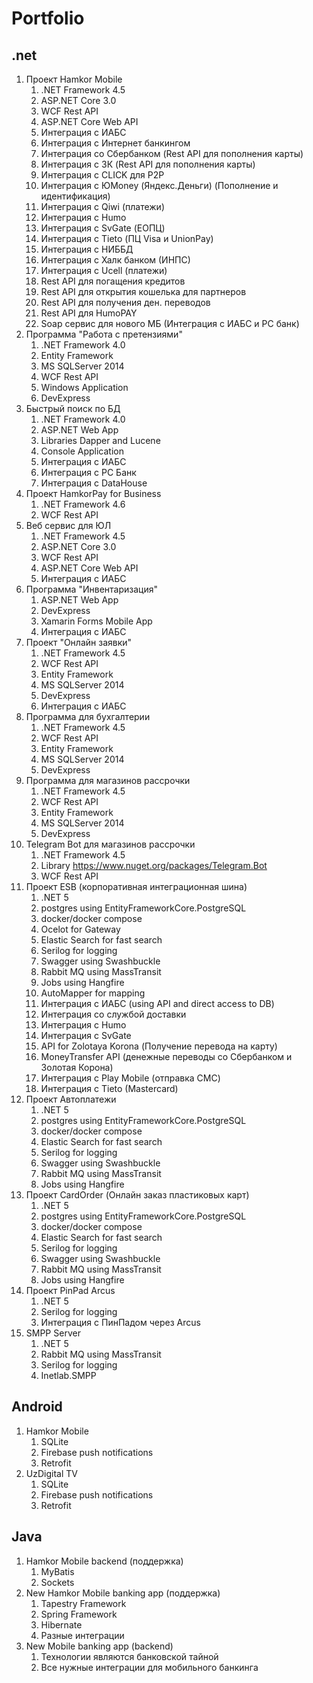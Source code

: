 # Portfolio #
## .net ##
1. Проект Hamkor Mobile
    1. .NET Framework 4.5
    2. ASP.NET Core 3.0
    3. WCF Rest API
    4. ASP.NET Core Web API
    5. Интеграция с ИАБС
    6. Интеграция с Интернет банкингом
    7. Интеграция со Сбербанком (Rest API для пополнения карты)
    8. Интеграция с ЗК (Rest API для пополнения карты)
    9. Интеграция с CLICK для P2P
    10. Интеграция с ЮMoney (Яндекс.Деньги) (Пополнение и идентификация)
    11. Интеграция с Qiwi (платежи)
    12. Интеграция с Humo
    13. Интеграция с SvGate (ЕОПЦ)
    14. Интеграция с Tieto (ПЦ Visa и UnionPay)
    15. Интеграция с НИББД
    16. Интеграция с Халк банком (ИНПС)
    17. Интеграция с Ucell (платежи)
    18. Rest API для погащения кредитов
    19. Rest API для открытия кошелька для партнеров
    20. Rest API для получения ден. переводов
    21. Rest API для HumoPAY
    22. Soap сервис для нового МБ (Интеграция с ИАБС и РС банк)
2. Программа "Работа с претензиями"
    1. .NET Framework 4.0
    2. Entity Framework
    3. MS SQLServer 2014
    4. WCF Rest API
    5. Windows Application
    6. DevExpress
3. Быстрый поиск по БД
    1. .NET Framework 4.0
    2. ASP.NET Web App
    3. Libraries Dapper and Lucene
    4. Console Application
    5. Интеграция с ИАБС
    6. Интеграция с РС Банк
    7. Интеграция с DataHouse
4. Проект HamkorPay for Business
    1. .NET Framework 4.6
    2. WCF Rest API
5. Веб сервис для ЮЛ
    1. .NET Framework 4.5
    2. ASP.NET Core 3.0
    3. WCF Rest API
    4. ASP.NET Core Web API
    5. Интеграция с ИАБС
6. Программа "Инвентаризация"
    1. ASP.NET Web App
    2. DevExpress
    3. Xamarin Forms Mobile App
    4. Интеграция с ИАБС
7. Проект "Онлайн заявки"
    1. .NET Framework 4.5
    2. WCF Rest API
    3. Entity Framework
    4. MS SQLServer 2014
    5. DevExpress
    6. Интеграция с ИАБС
8. Программа для бухгалтерии
    1. .NET Framework 4.5
    2. WCF Rest API
    3. Entity Framework
    4. MS SQLServer 2014
    5. DevExpress
9. Программа для магазинов рассрочки
    1. .NET Framework 4.5
    2. WCF Rest API
    3. Entity Framework
    4. MS SQLServer 2014
    5. DevExpress
10. Telegram Bot для магазинов рассрочки
    1. .NET Framework 4.5
    2. Library https://www.nuget.org/packages/Telegram.Bot
    3. WCF Rest API
11. Проект ESB (корпоративная интеграционная шина)
    1. .NET 5
    2. postgres using EntityFrameworkCore.PostgreSQL 
    3. docker/docker compose
    4. Ocelot for Gateway
    5. Elastic Search for fast search
    6. Serilog for logging
    7. Swagger using Swashbuckle
    8. Rabbit MQ using MassTransit
    9. Jobs using Hangfire
    10. AutoMapper for mapping
    11. Интеграция с ИАБС (using API and direct access to DB)
    12. Интеграция со службой доставки
    13. Интеграция с Humo
    14. Интеграция с SvGate
    15. API for Zolotaya Korona (Получение перевода на карту)
    16. MoneyTransfer API (денежные переводы со Сбербанком и Золотая Корона)
    17. Интеграция с Play Mobile (отправка СМС)
    18. Интеграция с Tieto (Mastercard)
12. Проект Автоплатежи
    1. .NET 5
    2. postgres using EntityFrameworkCore.PostgreSQL 
    3. docker/docker compose
    4. Elastic Search for fast search
    5. Serilog for logging
    6. Swagger using Swashbuckle
    7. Rabbit MQ using MassTransit
    8. Jobs using Hangfire
13. Проект CardOrder (Онлайн заказ пластиковых карт)
    1. .NET 5
    2. postgres using EntityFrameworkCore.PostgreSQL 
    3. docker/docker compose
    4. Elastic Search for fast search
    5. Serilog for logging
    6. Swagger using Swashbuckle
    7. Rabbit MQ using MassTransit
    8. Jobs using Hangfire
14. Проект PinPad Arcus
    1. .NET 5
    2. Serilog for logging
    3. Интеграция с ПинПадом через Arcus
15. SMPP Server
    1. .NET 5
    2. Rabbit MQ using MassTransit
    3. Serilog for logging
    4. Inetlab.SMPP
## Android ##
1. Hamkor Mobile
    1. SQLite
    2. Firebase push notifications
    3. Retrofit
2. UzDigital TV
    1. SQLite
    2. Firebase push notifications
    3. Retrofit
## Java ##
1. Hamkor Mobile backend (поддержка)
    1. MyBatis
    2. Sockets
2. New Hamkor Mobile banking app (поддержка)
    1. Tapestry Framework
    2. Spring Framework
    3. Hibernate
    4. Разные интеграции
3. New Mobile banking app (backend)
    1. Технологии являются банковской тайной
    2. Все нужные интеграции для мобильного банкинга
